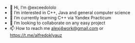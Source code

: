 - 👋 Hi, I’m @exceedololo
- 👀 I’m interested in C++, Java and general computer science
- 🌱 I’m currently learning C++ via Yandex Practicum
- 💞️ I’m looking to collaborate on any easy project
- 📫 How to reach me alexj4work@gmail.com or  https://t.me/alfredoklyauz

<!---
exceedololo/exceedololo is a ✨ special ✨ repository because its `README.md` (this file) appears on your GitHub profile.
You can click the Preview link to take a look at your changes.
--->
